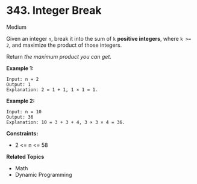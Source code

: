 # 343. Integer Break

Medium

Given an integer `n`, break it into the sum of `k` **positive integers**, where `k >= 2`, and maximize the product of those integers.

Return *the maximum product you can get*.

 

**Example 1:**
```
Input: n = 2
Output: 1
Explanation: 2 = 1 + 1, 1 × 1 = 1.
```
**Example 2:**
```
Input: n = 10
Output: 36
Explanation: 10 = 3 + 3 + 4, 3 × 3 × 4 = 36.
``` 

**Constraints:**

- 2 <= n <= 58

**Related Topics**
- Math
- Dynamic Programming